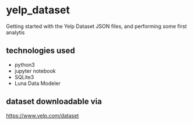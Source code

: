 # yelp_dataset
Getting started with the Yelp Dataset JSON files, and performing some first analytis

## technologies used
- python3
- jupyter notebook
- SQLite3
- Luna Data Modeler

## dataset downloadable via
https://www.yelp.com/dataset
